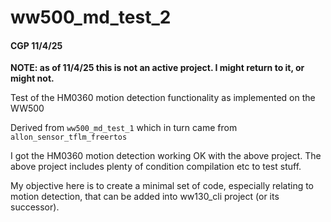 # ww500_md_test_2

#### CGP 11/4/25

__NOTE: as of 11/4/25 this is not an active project. I might return to it, or might not.__

Test of  the HM0360 motion detection functionality as implemented on the WW500

Derived from `ww500_md_test_1` which in turn came from `allon_sensor_tflm_freertos`

I got the HM0360 motion detection working OK with the above project. The above project
includes plenty of condition compilation etc to test stuff.

My objective here is to create a minimal set of code, especially relating to motion detection,
that can be added into ww130_cli project (or its successor).